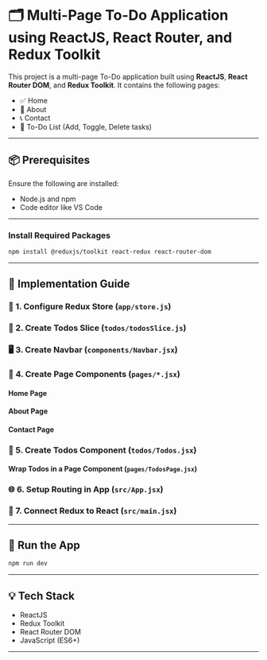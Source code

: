 # 🗂️ Multi-Page To-Do Application using ReactJS, React Router, and Redux Toolkit

This project is a multi-page To-Do application built using **ReactJS**, **React Router DOM**, and **Redux Toolkit**. It contains the following pages:

- ✅ Home
- 🧾 About
- 📞 Contact
- 📝 To-Do List (Add, Toggle, Delete tasks)

---

## 📦 Prerequisites

Ensure the following are installed:
- Node.js and npm
- Code editor like VS Code

---

### Install Required Packages

```bash
npm install @reduxjs/toolkit react-redux react-router-dom
```

---

## 🔧 Implementation Guide

### 🧠 1. Configure Redux Store (`app/store.js`)

### 📝 2. Create Todos Slice (`todos/todosSlice.js`)

### 🖥️ 3. Create Navbar (`components/Navbar.jsx`)

### 📄 4. Create Page Components (`pages/*.jsx`)

#### Home Page

#### About Page

#### Contact Page

### 📝 5. Create Todos Component (`todos/Todos.jsx`)

#### Wrap Todos in a Page Component (`pages/TodosPage.jsx`)

### 🌐 6. Setup Routing in App (`src/App.jsx`)

### 🔗 7. Connect Redux to React (`src/main.jsx`)

---

## 🧪 Run the App

```bash
npm run dev
```
---

## 💡 Tech Stack

- ReactJS
- Redux Toolkit
- React Router DOM
- JavaScript (ES6+)

---

